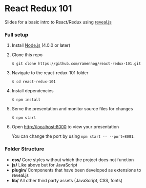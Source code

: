 # React Redux 101
Slides for a basic intro to React/Redux using [reveal.js](https://github.com/hakimel/reveal.js)

### Full setup

1. Install [Node.js](http://nodejs.org/) (4.0.0 or later)

1. Clone this repo
   ```
   $ git clone https://github.com/ramenhog/react-redux-101.git
   ```

1. Navigate to the react-redux-101 folder
   ```
   $ cd react-redux-101
   ```

1. Install dependencies
   ```
   $ npm install
   ```

1. Serve the presentation and monitor source files for changes
   ```
   $ npm start
   ```

1. Open <http://localhost:8000> to view your presentation

   You can change the port by using `npm start -- --port=8001`.

### Folder Structure

- **css/** Core styles without which the project does not function
- **js/** Like above but for JavaScript
- **plugin/** Components that have been developed as extensions to reveal.js
- **lib/** All other third party assets (JavaScript, CSS, fonts)
